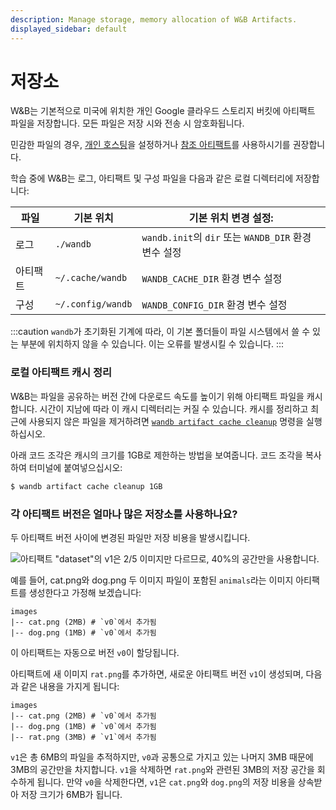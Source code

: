 ```yaml
---
description: Manage storage, memory allocation of W&B Artifacts.
displayed_sidebar: default
---
```


# 저장소

<head>
    <title>아티팩트 저장소</title>
</head>

W&B는 기본적으로 미국에 위치한 개인 Google 클라우드 스토리지 버킷에 아티팩트 파일을 저장합니다. 모든 파일은 저장 시와 전송 시 암호화됩니다.

민감한 파일의 경우, [개인 호스팅](../hosting/intro.md)을 설정하거나 [참조 아티팩트](./track-external-files.md)를 사용하시기를 권장합니다.

학습 중에 W&B는 로그, 아티팩트 및 구성 파일을 다음과 같은 로컬 디렉터리에 저장합니다:

| 파일      | 기본 위치         | 기본 위치 변경 설정:                                             |
| --------- | ----------------- | ---------------------------------------------------------------- |
| 로그      | `./wandb`         | `wandb.init`의 `dir` 또는 `WANDB_DIR` 환경 변수 설정             |
| 아티팩트 | `~/.cache/wandb`  | `WANDB_CACHE_DIR` 환경 변수 설정                                 |
| 구성      | `~/.config/wandb` | `WANDB_CONFIG_DIR` 환경 변수 설정                                |


:::caution
`wandb`가 초기화된 기계에 따라, 이 기본 폴더들이 파일 시스템에서 쓸 수 있는 부분에 위치하지 않을 수 있습니다. 이는 오류를 발생시킬 수 있습니다.
:::

### 로컬 아티팩트 캐시 정리

W&B는 파일을 공유하는 버전 간에 다운로드 속도를 높이기 위해 아티팩트 파일을 캐시합니다. 시간이 지남에 따라 이 캐시 디렉터리는 커질 수 있습니다. 캐시를 정리하고 최근에 사용되지 않은 파일을 제거하려면 [`wandb artifact cache cleanup`](../../ref/cli/wandb-artifact/wandb-artifact-cache/README.md) 명령을 실행하십시오.

아래 코드 조각은 캐시의 크기를 1GB로 제한하는 방법을 보여줍니다. 코드 조각을 복사하여 터미널에 붙여넣으십시오:

```bash
$ wandb artifact cache cleanup 1GB
```

### 각 아티팩트 버전은 얼마나 많은 저장소를 사용하나요?

두 아티팩트 버전 사이에 변경된 파일만 저장 비용을 발생시킵니다.

![아티팩트 "dataset"의 v1은 2/5 이미지만 다르므로, 40%의 공간만을 사용합니다.](@site/static/images/artifacts/artifacts-dedupe.PNG)

예를 들어, cat.png와 dog.png 두 이미지 파일이 포함된 `animals`라는 이미지 아티팩트를 생성한다고 가정해 보겠습니다:

```
images
|-- cat.png (2MB) # `v0`에서 추가됨
|-- dog.png (1MB) # `v0`에서 추가됨
```

이 아티팩트는 자동으로 버전 `v0`이 할당됩니다.

아티팩트에 새 이미지 `rat.png`를 추가하면, 새로운 아티팩트 버전 `v1`이 생성되며, 다음과 같은 내용을 가지게 됩니다:

```
images
|-- cat.png (2MB) # `v0`에서 추가됨
|-- dog.png (1MB) # `v0`에서 추가됨
|-- rat.png (3MB) # `v1`에서 추가됨
```

`v1`은 총 6MB의 파일을 추적하지만, `v0`과 공통으로 가지고 있는 나머지 3MB 때문에 3MB의 공간만을 차지합니다. `v1`을 삭제하면 `rat.png`와 관련된 3MB의 저장 공간을 회수하게 됩니다. 만약 `v0`을 삭제한다면, `v1`은 `cat.png`와 `dog.png`의 저장 비용을 상속받아 저장 크기가 6MB가 됩니다.